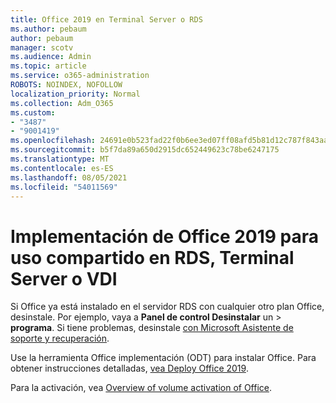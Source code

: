 ```yaml
---
title: Office 2019 en Terminal Server o RDS
ms.author: pebaum
author: pebaum
manager: scotv
ms.audience: Admin
ms.topic: article
ms.service: o365-administration
ROBOTS: NOINDEX, NOFOLLOW
localization_priority: Normal
ms.collection: Adm_O365
ms.custom:
- "3487"
- "9001419"
ms.openlocfilehash: 24691e0b523fad22f0b6ee3ed07ff08afd5b81d12c787f843aa94c5b6835915b
ms.sourcegitcommit: b5f7da89a650d2915dc652449623c78be6247175
ms.translationtype: MT
ms.contentlocale: es-ES
ms.lasthandoff: 08/05/2021
ms.locfileid: "54011569"
---
```

# <a name="deploying-office-2019-for-shared-use-on-rds-terminal-server-or-vdi"></a>Implementación de Office 2019 para uso compartido en RDS, Terminal Server o VDI

Si Office ya está instalado en el servidor RDS con cualquier otro plan Office, desinstale. Por ejemplo, vaya a **Panel de control Desinstalar** un  >  **programa**. Si tiene problemas, desinstale [con Microsoft Asistente de soporte y recuperación](https://aka.ms/SARA-OfficeUninstall-Alchemy). 

Use la herramienta Office implementación (ODT) para instalar Office. Para obtener instrucciones detalladas, [vea Deploy Office 2019](https://docs.microsoft.com/deployoffice/office2019/deploy).

Para la activación, vea [Overview of volume activation of Office](https://docs.microsoft.com/deployoffice/vlactivation/plan-volume-activation-of-office).